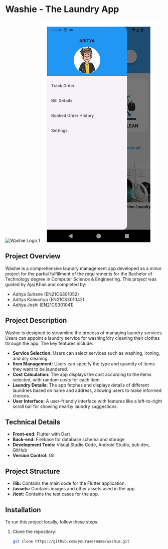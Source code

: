 # Washie - The Laundry App

![Washie Logo 1](Screenshot%2024-06-28%213812.png )
![Washie Logo 2](Screenshot%202024-06-28%20213734.png)
## Project Overview

Washie is a comprehensive laundry management app developed as a minor project for the partial fulfillment of the requirements for the Bachelor of Technology degree in Computer Science & Engineering. This project was guided by Ajaj Khan and completed by:

- Aditya Suhane (EN21CS301052)
- Aditya Kaiwartya (EN21CS301042)
- Aditya Joshi (EN21CS301041)

## Project Description

Washie is designed to streamline the process of managing laundry services. Users can appoint a laundry service for washing/dry cleaning their clothes through the app. The key features include:

- **Service Selection:** Users can select services such as washing, ironing, and dry cleaning.
- **Item Management:** Users can specify the type and quantity of items they want to be laundered.
- **Cost Calculation:** The app displays the cost according to the items selected, with random costs for each item.
- **Laundry Details:** The app fetches and displays details of different laundries based on name and address, allowing users to make informed choices.
- **User Interface:** A user-friendly interface with features like a left-to-right scroll bar for showing nearby laundry suggestions.

## Technical Details

- **Front-end:** Flutter with Dart
- **Back-end:** Firebase for database schema and storage
- **Development Tools:** Visual Studio Code, Android Studio, pub.dev, GitHub
- **Version Control:** Git

## Project Structure

- **/lib:** Contains the main code for the Flutter application.
- **/assets:** Contains images and other assets used in the app.
- **/test:** Contains the test cases for the app.

## Installation

To run this project locally, follow these steps:

1. Clone the repository:
   ```bash
   git clone https://github.com/yourusername/washie.git
